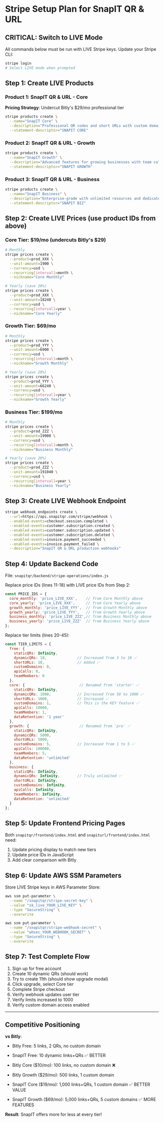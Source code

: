 # Stripe Setup Plan for SnapIT QR & URL

## CRITICAL: Switch to LIVE Mode

All commands below must be run with LIVE Stripe keys. Update your Stripe CLI:
```bash
stripe login
# Select LIVE mode when prompted
```

## Step 1: Create LIVE Products

### Product 1: SnapIT QR & URL - Core
**Pricing Strategy**: Undercut Bitly's $29/mo professional tier
```bash
stripe products create \
  --name="SnapIT Core" \
  --description="Professional QR codes and short URLs with custom domain" \
  --statement-descriptor="SNAPIT CORE"
```

### Product 2: SnapIT QR & URL - Growth
```bash
stripe products create \
  --name="SnapIT Growth" \
  --description="Advanced features for growing businesses with team collaboration" \
  --statement-descriptor="SNAPIT GROWTH"
```

### Product 3: SnapIT QR & URL - Business
```bash
stripe products create \
  --name="SnapIT Business" \
  --description="Enterprise-grade with unlimited resources and dedicated support" \
  --statement-descriptor="SNAPIT BIZ"
```

## Step 2: Create LIVE Prices (use product IDs from above)

### Core Tier: $19/mo (undercuts Bitly's $29)
```bash
# Monthly
stripe prices create \
  --product=prod_XXX \
  --unit-amount=1900 \
  --currency=usd \
  --recurring[interval]=month \
  --nickname="Core Monthly"

# Yearly (save 20%)
stripe prices create \
  --product=prod_XXX \
  --unit-amount=18240 \
  --currency=usd \
  --recurring[interval]=year \
  --nickname="Core Yearly"
```

### Growth Tier: $69/mo
```bash
# Monthly
stripe prices create \
  --product=prod_YYY \
  --unit-amount=6900 \
  --currency=usd \
  --recurring[interval]=month \
  --nickname="Growth Monthly"

# Yearly (save 20%)
stripe prices create \
  --product=prod_YYY \
  --unit-amount=66240 \
  --currency=usd \
  --recurring[interval]=year \
  --nickname="Growth Yearly"
```

### Business Tier: $199/mo
```bash
# Monthly
stripe prices create \
  --product=prod_ZZZ \
  --unit-amount=19900 \
  --currency=usd \
  --recurring[interval]=month \
  --nickname="Business Monthly"

# Yearly (save 20%)
stripe prices create \
  --product=prod_ZZZ \
  --unit-amount=191040 \
  --currency=usd \
  --recurring[interval]=year \
  --nickname="Business Yearly"
```

## Step 3: Create LIVE Webhook Endpoint

```bash
stripe webhook_endpoints create \
  --url=https://api.snapitqr.com/stripe/webhook \
  --enabled-events=checkout.session.completed \
  --enabled-events=customer.subscription.created \
  --enabled-events=customer.subscription.updated \
  --enabled-events=customer.subscription.deleted \
  --enabled-events=invoice.payment_succeeded \
  --enabled-events=invoice.payment_failed \
  --description="SnapIT QR & URL production webhooks"
```

## Step 4: Update Backend Code

File: `snapitqr/backend/stripe-operations/index.js`

Replace price IDs (lines 11-18) with LIVE price IDs from Step 2:
```javascript
const PRICE_IDS = {
  core_monthly: 'price_LIVE_XXX',    // from Core Monthly above
  core_yearly: 'price_LIVE_XXX',     // from Core Yearly above
  growth_monthly: 'price_LIVE_YYY',  // from Growth Monthly above
  growth_yearly: 'price_LIVE_YYY',   // from Growth Yearly above
  business_monthly: 'price_LIVE_ZZZ',// from Business Monthly above
  business_yearly: 'price_LIVE_ZZZ'  // from Business Yearly above
};
```

Replace tier limits (lines 20-45):
```javascript
const TIER_LIMITS = {
  free: {
    staticQRs: Infinity,
    dynamicQRs: 10,              // Increased from 3 to 10 ✅
    shortURLs: 10,               // Added ✅
    customDomains: 0,
    apiCalls: 0,
    teamMembers: 0
  },
  core: {                         // Renamed from 'starter' ✅
    staticQRs: Infinity,
    dynamicQRs: 1000,            // Increased from 50 to 1000 ✅
    shortURLs: 1000,             // Increased ✅
    customDomains: 1,            // This is the KEY feature ✅
    apiCalls: 10000,
    teamMembers: 1,
    dataRetention: '1 year'
  },
  growth: {                       // Renamed from 'pro' ✅
    staticQRs: Infinity,
    dynamicQRs: 5000,
    shortURLs: 5000,
    customDomains: 5,            // Increased from 1 to 5 ✅
    apiCalls: 100000,
    teamMembers: 5,
    dataRetention: 'unlimited'
  },
  business: {
    staticQRs: Infinity,
    dynamicQRs: Infinity,        // Truly unlimited ✅
    shortURLs: Infinity,
    customDomains: Infinity,
    apiCalls: Infinity,
    teamMembers: Infinity,
    dataRetention: 'unlimited'
  }
};
```

## Step 5: Update Frontend Pricing Pages

Both `snapitqr/frontend/index.html` and `snapiturl/frontend/index.html` need:

1. Update pricing display to match new tiers
2. Update price IDs in JavaScript
3. Add clear comparison with Bitly

## Step 6: Update AWS SSM Parameters

Store LIVE Stripe keys in AWS Parameter Store:
```bash
aws ssm put-parameter \
  --name "/snapitqr/stripe-secret-key" \
  --value "sk_live_YOUR_LIVE_KEY" \
  --type "SecureString" \
  --overwrite

aws ssm put-parameter \
  --name "/snapitqr/stripe-webhook-secret" \
  --value "whsec_YOUR_WEBHOOK_SECRET" \
  --type "SecureString" \
  --overwrite
```

## Step 7: Test Complete Flow

1. Sign up for free account
2. Create 10 dynamic QRs (should work)
3. Try to create 11th (should show upgrade modal)
4. Click upgrade, select Core tier
5. Complete Stripe checkout
6. Verify webhook updates user tier
7. Verify limits increased to 1000
8. Verify custom domain access enabled

---

## Competitive Positioning

**vs Bitly**:
- Bitly Free: 5 links, 2 QRs, no custom domain
- SnapIT Free: 10 dynamic links+QRs ✅ BETTER

- Bitly Core ($10/mo): 100 links, no custom domain ❌
- Bitly Growth ($29/mo): 500 links, 1 custom domain

- SnapIT Core ($19/mo): 1,000 links+QRs, 1 custom domain ✅ BETTER VALUE
- SnapIT Growth ($69/mo): 5,000 links+QRs, 5 custom domains ✅ MORE FEATURES

**Result**: SnapIT offers more for less at every tier!
